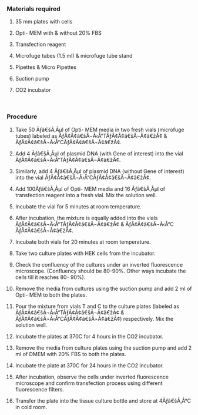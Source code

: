 ### Materials required
 
1.	35 mm plates with cells

2.	Opti- MEM with & without 20% FBS

3.	Transfection reagent

4.	Microfuge tubes (1.5 ml) & microfuge tube stand

5.	Pipettes & Micro Pipettes

6.	Suction pump

7.	CO2 incubator

&nbsp;

### Procedure

1.	Take 50 Ãƒâ€šÃ‚Âµl of Opti- MEM media in two fresh vials (microfuge tubes) labeled as ÃƒÂ¢Ã¢â€šÂ¬Ã‹Å“TÃƒÂ¢Ã¢â€šÂ¬Ã¢â€žÂ¢ & ÃƒÂ¢Ã¢â€šÂ¬Ã‹Å“CÃƒÂ¢Ã¢â€šÂ¬Ã¢â€žÂ¢.

2.	Add 4 Ãƒâ€šÃ‚Âµl of plasmid DNA (with Gene of interest) into the vial ÃƒÂ¢Ã¢â€šÂ¬Ã‹Å“TÃƒÂ¢Ã¢â€šÂ¬Ã¢â€žÂ¢.

3.	Similarly, add 4 Ãƒâ€šÃ‚Âµl of plasmid DNA (without Gene of interest) into the vial ÃƒÂ¢Ã¢â€šÂ¬Ã‹Å“CÃƒÂ¢Ã¢â€šÂ¬Ã¢â€žÂ¢.

4.	Add 100Ãƒâ€šÃ‚Âµl of Opti- MEM media and 16 Ãƒâ€šÃ‚Âµl of transfection reagent into a fresh vial. Mix the solution well.

5.	Incubate the vial for 5 minutes at room temperature.

6.	After incubation, the mixture is equally added into the vials ÃƒÂ¢Ã¢â€šÂ¬Ã‹Å“TÃƒÂ¢Ã¢â€šÂ¬Ã¢â€žÂ¢ & ÃƒÂ¢Ã¢â€šÂ¬Ã‹Å“C ÃƒÂ¢Ã¢â€šÂ¬Ã¢â€žÂ¢.

7.	Incubate both vials for 20 minutes at room temperature.

8.	Take two culture plates with HEK cells from the incubator.

9.	Check the confluency of the cultures under an inverted fluorescence microscope. (Confluency should be 80-90%. Other ways incubate the cells till it reaches 80- 90%).

10.	Remove the media from cultures using the suction pump and add 2 ml of Opti- MEM to both the plates.

11.	Pour the mixture from vials T and C to the culture plates (labeled as ÃƒÂ¢Ã¢â€šÂ¬Ã‹Å“TÃƒÂ¢Ã¢â€šÂ¬Ã¢â€žÂ¢ & ÃƒÂ¢Ã¢â€šÂ¬Ã‹Å“CÃƒÂ¢Ã¢â€šÂ¬Ã¢â€žÂ¢) respectively. Mix the solution well.

12.	Incubate the plates at 370C for 4 hours in the CO2 incubator.

13.	Remove the media from culture plates using the suction pump and add 2 ml of DMEM with 20% FBS to both the plates.

14.	Incubate the plate at 370C for 24 hours in the CO2 incubator.

15.	After incubation, observe the cells under inverted fluorescence microscope and confirm transfection process using different fluorescence filters.

16.	Transfer the plate into the tissue culture bottle and store at 4Ãƒâ€šÃ‚Â°C in cold room.
